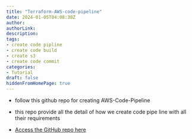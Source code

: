 ```yaml
---
title: "Terraform-AWS-code-pipeline"
date: 2024-01-05T04:08:38Z
author:
authorLink:
description:
tags:
- create code pipline
- create code build
- create s3
- create code commit
categories:
- Tutorial
draft: false
hiddenFromHomePage: true
---
```


* follow this github repo for creating AWS-Code-Pipeline

* this repo provide all the detail of how we create code pipe line with all their requirements

* [Access the GitHub repo here](https://github.com/yahyagulshan/Terraform-AWS-code-pipeline/tree/main)


